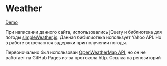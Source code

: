 # Weather

[Demo](https://stastet.github.io/)

При написании данного сайта, использовались jQuery и библиотека для погоды [simpleWeather.js](http://simpleweatherjs.com/). Данная бибилиотека использует Yahoo API. Но в работе встречаются задержки при получении погоды.

Первоночально был использован [OpenWeatherMap API](https://openweathermap.org/api), но он не работает на GitHub Pages из-за протокола http. Ссылка на репозиторий 
